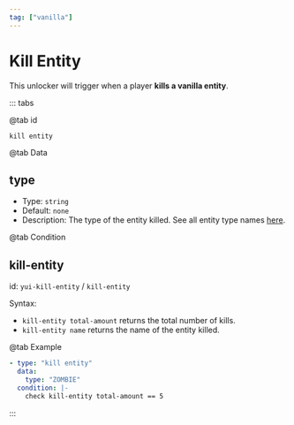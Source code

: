 ```yaml
---
tag: ["vanilla"]
---
```


# Kill Entity

This unlocker will trigger when a player **kills a vanilla entity**.

::: tabs

@tab id

`kill entity`

@tab Data

## type <Badge text="Required" type="tip" />

- Type: `string`
- Default: `none`
- Description: The type of the entity killed. See all entity type names [here](https://hub.spigotmc.org/javadocs/bukkit/org/bukkit/entity/EntityType.html).

@tab Condition

## kill-entity

id: `yui-kill-entity` / `kill-entity`

Syntax:
- `kill-entity total-amount` returns the total number of kills.
- `kill-entity name` returns the name of the entity killed.

@tab Example

```yaml
- type: "kill entity"
  data:
    type: "ZOMBIE"
  condition: |-
    check kill-entity total-amount == 5
```

::: 